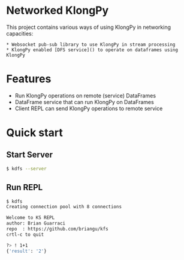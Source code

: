 # Networked KlongPy

This project contains various ways of using KlongPy in networking capacities:

    * Websocket pub-sub library to use KlongPy in stream processing
    * KlongPy enabled [DFS service]() to operate on dataframes using KlongPy

# Features

* Run KlongPy operations on remote (service) DataFrames
* DataFrame service that can run KlongPy on DataFrames
* Client REPL can send KlongPy operations to remote service

# Quick start

## Start Server

```bash
$ kdfs --server
```

## Run REPL

```bash
$ kdfs
Creating connection pool with 8 connections

Welcome to KS REPL
author: Brian Guarraci
repo  : https://github.com/briangu/kfs
crtl-c to quit

?> ! 1+1
{'result': '2'}
```
